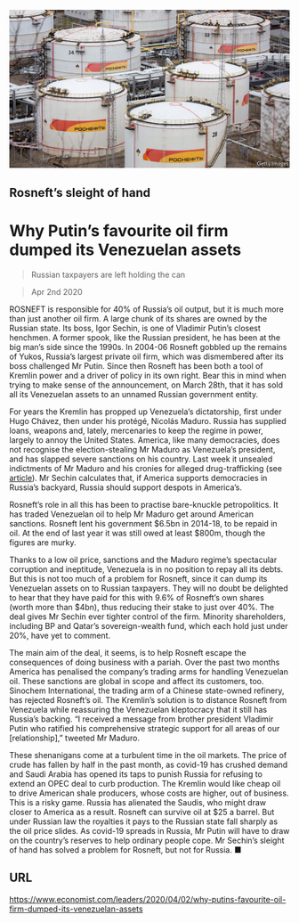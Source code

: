 ![](./images/20200404_LDP001_0.jpg)

## Rosneft’s sleight of hand

# Why Putin’s favourite oil firm dumped its Venezuelan assets

> Russian taxpayers are left holding the can

> Apr 2nd 2020

ROSNEFT is responsible for 40% of Russia’s oil output, but it is much more than just another oil firm. A large chunk of its shares are owned by the Russian state. Its boss, Igor Sechin, is one of Vladimir Putin’s closest henchmen. A former spook, like the Russian president, he has been at the big man’s side since the 1990s. In 2004-06 Rosneft gobbled up the remains of Yukos, Russia’s largest private oil firm, which was dismembered after its boss challenged Mr Putin. Since then Rosneft has been both a tool of Kremlin power and a driver of policy in its own right. Bear this in mind when trying to make sense of the announcement, on March 28th, that it has sold all its Venezuelan assets to an unnamed Russian government entity.

For years the Kremlin has propped up Venezuela’s dictatorship, first under Hugo Chávez, then under his protégé, Nicolás Maduro. Russia has supplied loans, weapons and, lately, mercenaries to keep the regime in power, largely to annoy the United States. America, like many democracies, does not recognise the election-stealing Mr Maduro as Venezuela’s president, and has slapped severe sanctions on his country. Last week it unsealed indictments of Mr Maduro and his cronies for alleged drug-trafficking (see [article](https://www.economist.com//the-americas/2020/04/02/the-unintended-consequences-of-indicting-nicolas-maduro)). Mr Sechin calculates that, if America supports democracies in Russia’s backyard, Russia should support despots in America’s.

Rosneft’s role in all this has been to practise bare-knuckle petropolitics. It has traded Venezuelan oil to help Mr Maduro get around American sanctions. Rosneft lent his government $6.5bn in 2014-18, to be repaid in oil. At the end of last year it was still owed at least $800m, though the figures are murky.

Thanks to a low oil price, sanctions and the Maduro regime’s spectacular corruption and ineptitude, Venezuela is in no position to repay all its debts. But this is not too much of a problem for Rosneft, since it can dump its Venezuelan assets on to Russian taxpayers. They will no doubt be delighted to hear that they have paid for this with 9.6% of Rosneft’s own shares (worth more than $4bn), thus reducing their stake to just over 40%. The deal gives Mr Sechin ever tighter control of the firm. Minority shareholders, including BP and Qatar’s sovereign-wealth fund, which each hold just under 20%, have yet to comment.

The main aim of the deal, it seems, is to help Rosneft escape the consequences of doing business with a pariah. Over the past two months America has penalised the company’s trading arms for handling Venezuelan oil. These sanctions are global in scope and affect its customers, too. Sinochem International, the trading arm of a Chinese state-owned refinery, has rejected Rosneft’s oil. The Kremlin’s solution is to distance Rosneft from Venezuela while reassuring the Venezuelan kleptocracy that it still has Russia’s backing. “I received a message from brother president Vladimir Putin who ratified his comprehensive strategic support for all areas of our [relationship],” tweeted Mr Maduro.

These shenanigans come at a turbulent time in the oil markets. The price of crude has fallen by half in the past month, as covid-19 has crushed demand and Saudi Arabia has opened its taps to punish Russia for refusing to extend an OPEC deal to curb production. The Kremlin would like cheap oil to drive American shale producers, whose costs are higher, out of business. This is a risky game. Russia has alienated the Saudis, who might draw closer to America as a result. Rosneft can survive oil at $25 a barrel. But under Russian law the royalties it pays to the Russian state fall sharply as the oil price slides. As covid-19 spreads in Russia, Mr Putin will have to draw on the country’s reserves to help ordinary people cope. Mr Sechin’s sleight of hand has solved a problem for Rosneft, but not for Russia. ■

## URL

https://www.economist.com/leaders/2020/04/02/why-putins-favourite-oil-firm-dumped-its-venezuelan-assets
